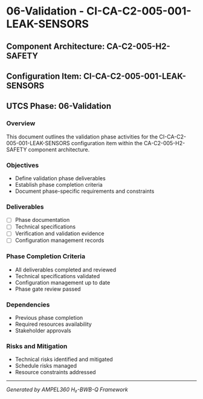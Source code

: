 # 06-Validation - CI-CA-C2-005-001-LEAK-SENSORS

## Component Architecture: CA-C2-005-H2-SAFETY
## Configuration Item: CI-CA-C2-005-001-LEAK-SENSORS
## UTCS Phase: 06-Validation

### Overview
This document outlines the validation phase activities for the CI-CA-C2-005-001-LEAK-SENSORS configuration item within the CA-C2-005-H2-SAFETY component architecture.

### Objectives
- Define validation phase deliverables
- Establish phase completion criteria
- Document phase-specific requirements and constraints

### Deliverables
- [ ] Phase documentation
- [ ] Technical specifications
- [ ] Verification and validation evidence
- [ ] Configuration management records

### Phase Completion Criteria
- All deliverables completed and reviewed
- Technical specifications validated
- Configuration management up to date
- Phase gate review passed

### Dependencies
- Previous phase completion
- Required resources availability
- Stakeholder approvals

### Risks and Mitigation
- Technical risks identified and mitigated
- Schedule risks managed
- Resource constraints addressed

---
*Generated by AMPEL360 H₂-BWB-Q Framework*
